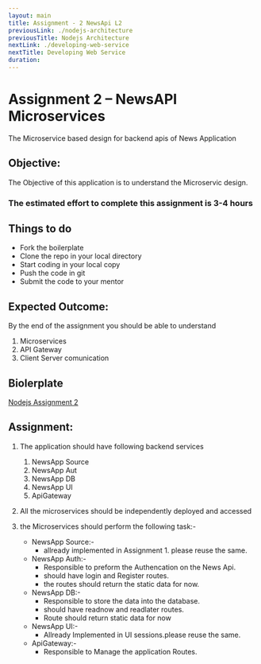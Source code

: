 ```yaml
---
layout: main
title: Assignment - 2 NewsApi L2
previousLink: ./nodejs-architecture
previousTitle: Nodejs Architecture
nextLink: ./developing-web-service
nextTitle: Developing Web Service 
duration: 
---
```

# **Assignment 2 – NewsAPI Microservices**

The Microservice based design for backend apis of News Application

## Objective:
The Objective of this application is to understand the Microservic design.

### The estimated effort to complete this assignment is 3-4 hours

## Things to do
- Fork the boilerplate
- Clone the repo in your local directory
- Start coding in your local copy
- Push the code in git
- Submit the code to your mentor


## Expected Outcome:
By the end of the assignment you should be able to understand

1. Microservices
2. API Gateway
3. Client Server comunication

## Biolerplate
[Nodejs Assignment 2](/services/gitlab/stack_nodejs/assignment2_newsapimicroservices)

## Assignment:
1. The application should have following backend services
    1. NewsApp Source
    2. NewsApp Aut
    3. NewsApp DB
    4. NewsApp UI
    5. ApiGateway

2. All the microservices should be independently deployed and accessed
3. the Microservices should perform the following task:-
    - NewsApp Source:- 
        - allready implemented in Assignment 1. please reuse the same.
    - NewsApp Auth:-
        - Responsible to preform the Authencation on the News Api.
        - should have login and Register routes.
        - the routes should return the static data for now.
    - NewsApp DB:-
        - Responsible to store the data into the database.
        - should have readnow and readlater routes.
        - Route should return static data for now 
    - NewsApp UI:-
        - Allready Implemented in UI sessions.please reuse the same.
    - ApiGateway:-
        - Responsible to Manage the application Routes.
        